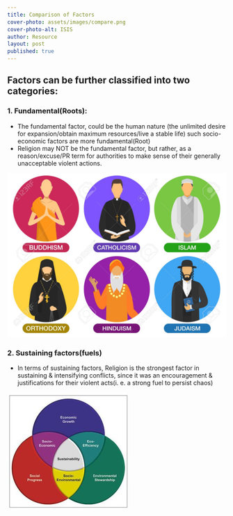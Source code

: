 ```yaml
---
title: Comparison of Factors
cover-photo: assets/images/compare.png
cover-photo-alt: ISIS
author: Resource
layout: post
published: true
---
```

## Factors can be further classified into two categories:

### 1. Fundamental(Roots):

- The fundamental factor, could be the human nature (the unlimited desire for expansion/obtain maximum resources/live a stable life) such socio-economic factors are more fundamental(Root)
- Religion may NOT be the fundamental factor, but rather, as a reason/excuse/PR term for authorities to make sense of their generally unacceptable violent actions.

![dt3.jpg](/assets/images/religion.jpg)

### 2. Sustaining factors(fuels)

- In terms of sustaining factors, Religion is the strongest factor in sustaining & intensifying conflicts, since it was an encouragement & justifications for their violent acts(i. e. a strong fuel to persist chaos)

![dt3.jpg](/assets/images/sustainable.jpg)
